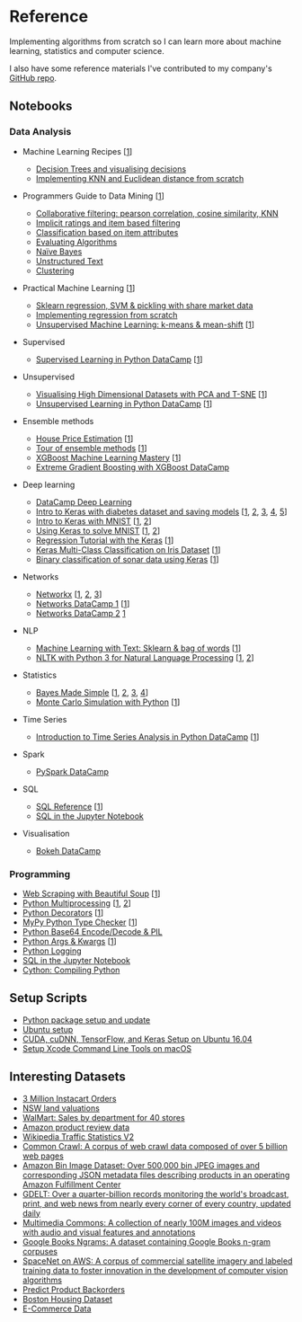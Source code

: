 # Reference
Implementing algorithms from scratch so I can learn more about machine learning, statistics and computer science.

I also have some reference materials I've contributed to my company's [GitHub repo](https://github.com/PortJacksonPartners/Training/blob/master/notebooks/exploration.ipynb).

## Notebooks

### Data Analysis
- Machine Learning Recipes [[1](https://www.youtube.com/playlist?list=PLOU2XLYxmsIIuiBfYad6rFYQU_jL2ryal)]
    - [Decision Trees and visualising decisions](notebooks/recipes/ml_recipes_1.ipynb)
    - [Implementing KNN and Euclidean distance from scratch](notebooks/recipes/ml_recipes_2.ipynb)

- Programmers Guide to Data Mining [[1](http://guidetodatamining.com/)]
    - [Collaborative filtering: pearson correlation, cosine similarity, KNN](notebooks/programmers_guide/programmers_guide_1.ipynb)
    - [Implicit ratings and item based filtering](notebooks/programmers_guide/programmers_guide_2.ipynb)
    - [Classification based on item attributes](notebooks/programmers_guide/programmers_guide_3.ipynb)
    - [Evaluating Algorithms](notebooks/programmers_guide/programmers_guide_4.ipynb)
    - [Naïve Bayes](notebooks/programmers_guide/programmers_guide_5.ipynb)
    - [Unstructured Text](notebooks/programmers_guide/programmers_guide_6.ipynb)
    - [Clustering](notebooks/programmers_guide/programmers_guide_7.ipynb)

- Practical Machine Learning [[1](https://www.youtube.com/playlist?list=PLQVvvaa0QuDfKTOs3Keq_kaG2P55YRn5v)]
    - [Sklearn regression, SVM & pickling with share market data](notebooks/practical_ml/practical_ml_1.ipynb)
    - [Implementing regression from scratch](notebooks/practical_ml/practical_ml_2.ipynb)
    - [Unsupervised Machine Learning: k-means & mean-shift](notebooks/practical_ml/unsupervised_ml.ipynb) [[1](https://pythonprogramming.net/flat-clustering-machine-learning-python-scikit-learn/)]
    
- Supervised
    - [Supervised Learning in Python DataCamp](notebooks/supervised/supervised-learning-in-python.ipynb) [[1](https://campus.datacamp.com/courses/supervised-learning-with-scikit-learn)]

- Unsupervised
    - [Visualising High Dimensional Datasets with PCA and T-SNE](notebooks/unsupervised/visualising-high-dim-datasets-pca-tsne.ipynb) [[1](https://medium.com/@luckylwk/visualising-high-dimensional-datasets-using-pca-and-t-sne-in-python-8ef87e7915b)]
    - [Unsupervised Learning in Python DataCamp]('notebooks/unsupervised/unsupervised_datacamp.ipynb') [[1](https://www.datacamp.com/courses/unsupervised-learning-in-python/)]

- Ensemble methods
    - [House Price Estimation](notebooks/ensemble/house_price_estimation.ipynb) [[1](https://medium.com/@ageitgey/machine-learning-is-fun-80ea3ec3c471)]
    - [Tour of ensemble methods](notebooks/ensemble/intro_ensemble.ipynb) [[1](https://machinelearningmastery.com/)]
    - [XGBoost Machine Learning Mastery](notebooks/ensemble/intro_xgboost.ipynb) [[1](https://machinelearningmastery.com/)]
    - [Extreme Gradient Boosting with XGBoost DataCamp](notebooks/ensemble/extreme_xgboost.ipynb)

- Deep learning
    - [DataCamp Deep Learning](notebooks/deep_learning/deeplearning-datacamp.ipynb)
    - [Intro to Keras with diabetes dataset and saving models](notebooks/deep_learning/keras_intro.ipynb) [[1](http://machinelearningmastery.com/introduction-python-deep-learning-library-keras/), [2](http://machinelearningmastery.com/tutorial-first-neural-network-python-keras/), [3](http://machinelearningmastery.com/save-load-keras-deep-learning-models/), [4](http://machinelearningmastery.com/5-step-life-cycle-neural-network-models-keras/), [5](http://machinelearningmastery.com/build-multi-layer-perceptron-neural-network-models-keras/)]
    - [Intro to Keras with MNIST](/notebooks/deep_learning/intro_keras_mnist.ipynb) [[1](https://elitedatascience.com/keras-tutorial-deep-learning-in-python), [2](http://www.pyimagesearch.com/2016/08/01/lenet-convolutional-neural-network-in-python/)]
    - [Using Keras to solve MNIST](/notebooks/deep_learning/keras_solve_mnist.ipynb) [[1](http://machinelearningmastery.com/handwritten-digit-recognition-using-convolutional-neural-networks-python-keras/), [2](http://machinelearningmastery.com/dropout-regularization-deep-learning-models-keras/)]
    - [Regression Tutorial with the Keras](/notebooks/deep_learning/keras_regression_tutorial.ipynb) [[1](http://machinelearningmastery.com/regression-tutorial-keras-deep-learning-library-python/)]
    - [Keras Multi-Class Classification on Iris Dataset](/notebooks/deep_learning/keras_iris_tutorial.ipynb) [[1](http://machinelearningmastery.com/multi-class-classification-tutorial-keras-deep-learning-library/)]
    - [Binary classification of sonar data using Keras](/notebooks/deep_learning/binary_classification_keras_sonar.ipynb) [[1](http://machinelearningmastery.com/binary-classification-tutorial-with-the-keras-deep-learning-library/)]

- Networks
    - [Networkx](notebooks/networks/intro_networks.ipynb) [[1](https://www.youtube.com/watch?v=nN84qeE0jtM), [2](https://www.youtube.com/watch?v=yMSCWLma46s&feature=youtu.be), [3](https://www.youtube.com/watch?v=1ErL1z_lKd8&feature=youtu.be)]
    - [Networks DataCamp 1](notebooks/networks/networks-datacamp-1.ipynb) [[1](https://www.datacamp.com/courses/network-analysis-in-python-part-1)]
    - [Networks DataCamp 2](notebooks/networks/networks-datacamp-2.ipynb) [1](https://www.datacamp.com/courses/network-analysis-in-python-part-2)

- NLP
    - [Machine Learning with Text: Sklearn & bag of words](notebooks/nlp/ml_text.ipynb) [[1](https://www.youtube.com/watch?v=vTaxdJ6VYWE)]
    - [NLTK with Python 3 for Natural Language Processing](notebooks/nlp/natural_language.ipynb) [[1](https://www.youtube.com/playlist?list=PLQVvvaa0QuDf2JswnfiGkliBInZnIC4HL), [2](https://www.youtube.com/watch?v=itKNpCPHq3I)]

- Statistics
    - [Bayes Made Simple](notebooks/statistics/bayes_simple.ipynb) [[1](https://www.youtube.com/watch?v=6GV5bTCLC8g), [2](http://greenteapress.com/wp/think-bayes/), [3](https://www.analyticsvidhya.com/blog/2016/06/bayesian-statistics-beginners-simple-english/), [4](https://www.springboard.com/blog/probability-bayes-theorem-data-science/)]
    - [Monte Carlo Simulation with Python](notebooks/statistics/monte_carlo_intro.ipynb) [[1](https://pythonprogramming.net/monte-carlo-simulator-python/)]
    
- Time Series
    - [Introduction to Time Series Analysis in Python DataCamp](notebooks/time_series/intro_time_series_datacamp.ipynb) [[1](https://campus.datacamp.com/courses/introduction-to-time-series-analysis-in-python/)]

- Spark
    - [PySpark DataCamp](notebooks/spark/datacamp-spark.ipynb)

- SQL
    - [SQL Reference](notebooks/programming/sql_reference.ipynb) [[1](https://code.tutsplus.com/articles/sql-for-beginners--net-8200)]
    - [SQL in the Jupyter Notebook](notebooks/programming/ipython_sql.ipynb)

- Visualisation
    - [Bokeh DataCamp](notebooks/visualisation/bokeh_datacamp.ipynb)


### Programming
- [Web Scraping with Beautiful Soup](notebooks/programming/beautiful_soup.ipynb) [[1](https://www.dataquest.io/blog/web-scraping-tutorial-python/)]
- [Python Multiprocessing](notebooks/programming/py_multiprocess.ipynb) [[1](https://youtu.be/oEYDqQ1pq9o), [2](https://youtu.be/kUKOEuPJXGc)]
- [Python Decorators](notebooks/programming/py_decorators.ipynb) [[1](https://www.youtube.com/watch?v=rPCeCPT-f28&list=LLuei0qkBoeOass8xV_cOrqQ&index=1)]
- [MyPy Python Type Checker](notebooks/programming/my_py.ipynb) [[1](http://mypy-lang.org/)]
- [Python Base64 Encode/Decode & PIL](notebooks/programming/py_base64.ipynb)
- [Python Args & Kwargs](notebooks/programming/args_kwargs.ipynb) [[1](https://youtu.be/gZB_ENJD34E)]
- [Python Logging](notebooks/programming/python_logging.ipynb)
- [SQL in the Jupyter Notebook](notebooks/programming/ipython_sql.ipynb)
- [Cython: Compiling Python](notebooks/programming/cy_py.ipynb)

## Setup Scripts
- [Python package setup and update](setup/python_setup.md)
- [Ubuntu setup](setup/ubuntu_setup.md)
- [CUDA, cuDNN, TensorFlow, and Keras Setup on Ubuntu 16.04](setup/cuda_tf_setup.md)
- [Setup Xcode Command Line Tools on macOS](setup/xcode_command_line.md)

## Interesting Datasets
- [3 Million Instacart Orders](https://tech.instacart.com/3-million-instacart-orders-open-sourced-d40d29ead6f2)
- [NSW land valuations](http://www.valuergeneral.nsw.gov.au/land_value_summaries/lv.php)
- [WalMart: Sales by department for 40 stores](https://www.kaggle.com/c/walmart-recruiting-store-sales-forecasting)
- [Amazon product review data](http://jmcauley.ucsd.edu/data/amazon/)
- [Wikipedia Traffic Statistics V2](https://aws.amazon.com/datasets/wikipedia-traffic-statistics-v2/)
- [Common Crawl: A corpus of web crawl data composed of over 5 billion web pages](https://aws.amazon.com/public-datasets/common-crawl/)
- [Amazon Bin Image Dataset: Over 500,000 bin JPEG images and corresponding JSON metadata files describing products in an operating Amazon Fulfillment Center](https://aws.amazon.com/public-datasets/amazon-bin-images/)
- [GDELT: Over a quarter-billion records monitoring the world's broadcast, print, and web news from nearly every corner of every country, updated daily](https://aws.amazon.com/public-datasets/gdelt/)
- [Multimedia Commons: A collection of nearly 100M images and videos with audio and visual features and annotations](https://aws.amazon.com/public-datasets/multimedia-commons/)
- [Google Books Ngrams: A dataset containing Google Books n-gram corpuses](https://aws.amazon.com/datasets/google-books-ngrams/)
- [SpaceNet on AWS: A corpus of commercial satellite imagery and labeled training data to foster innovation in the development of computer vision algorithms](https://aws.amazon.com/public-datasets/spacenet/)
- [Predict Product Backorders](https://www.kaggle.com/tiredgeek/predict-bo-trial)
- [Boston Housing Dataset](https://www.kaggle.com/heptapod/uci-ml-datasets)
- [E-Commerce Data](https://www.kaggle.com/carrie1/ecommerce-data)
